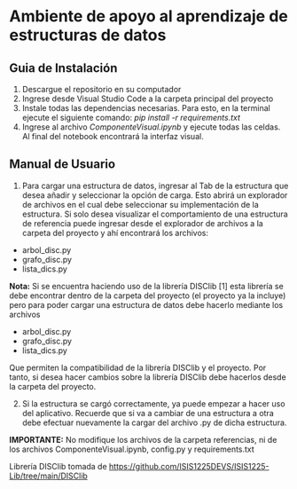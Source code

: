 # Ambiente de apoyo al aprendizaje de estructuras de datos
## Guia de Instalación
1. Descargue el repositorio en su computador
2. Ingrese desde Visual Studio Code a la carpeta principal del proyecto
3. Instale todas las dependencias necesarias. Para esto, en la terminal ejecute el siguiente comando:
_pip install -r requirements.txt_
4. Ingrese al archivo _ComponenteVisual.ipynb_ y ejecute todas las celdas. Al final del notebook encontrará la interfaz visual.

## Manual de Usuario
1.	Para cargar una estructura de datos, ingresar al Tab de la estructura que desea añadir y seleccionar la opción de carga. Esto abrirá un explorador de archivos en el cual debe seleccionar su implementación de la estructura. Si solo desea visualizar el comportamiento de una estructura de referencia puede ingresar desde el explorador de archivos a la carpeta del proyecto y ahí encontrará los archivos: 
* arbol_disc.py
* grafo_disc.py
* lista_dics.py

**Nota:**
Si se encuentra haciendo uso de la librería DISClib [1] esta librería se debe encontrar dentro de la carpeta del proyecto (el proyecto ya la incluye) pero para poder cargar una estructura de datos debe hacerlo mediante los archivos
* arbol_disc.py
* grafo_disc.py
* lista_dics.py

Que permiten la compatibilidad de la librería DISClib y el proyecto. Por tanto, si desea hacer cambios sobre la librería DISClib debe hacerlos desde la carpeta del proyecto.

2.	Si la estructura se cargó correctamente, ya puede empezar a hacer uso del aplicativo. Recuerde que si va a cambiar de una estructura a otra debe efectuar nuevamente la cargar del archivo .py de dicha estructura.

**IMPORTANTE:** No modifique los archivos de la carpeta referencias, ni de los archivos ComponenteVisual.ipynb, config.py y requirements.txt

Librería DISClib tomada de https://github.com/ISIS1225DEVS/ISIS1225-Lib/tree/main/DISClib
